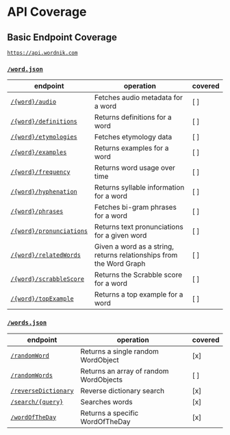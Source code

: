 # API Coverage

## Basic Endpoint Coverage

[`https://api.wordnik.com`](https://developer.wordnik.com/docs)

### [`/word.json`](https://developer.wordnik.com/docs#/word)

| endpoint | operation | covered |
| --- | --- | --- |
| [`/{word}/audio`](https://developer.wordnik.com/docs#!/word/getAudio) | Fetches audio metadata for a word | [ ] |
| [`/{word}/definitions`](https://developer.wordnik.com/docs#!/word/getDefinitions) | Returns definitions for a word | [ ] |
| [`/{word}/etymologies`](https://developer.wordnik.com/docs#!/word/getEtymologies) | Fetches etymology data | [ ] |
| [`/{word}/examples`](https://developer.wordnik.com/docs#!/word/getExamples) | Returns examples for a word | [ ] |
| [`/{word}/frequency`](https://developer.wordnik.com/docs#!/word/getWordFrequency) | Returns word usage over time | [ ] |
| [`/{word}/hyphenation`](https://developer.wordnik.com/docs#!/word/getHyphenation) | Returns syllable information for a word | [ ] |
| [`/{word}/phrases`](https://developer.wordnik.com/docs#!/word/getPhrases) | Fetches bi-gram phrases for a word | [ ] |
| [`/{word}/pronunciations`](https://developer.wordnik.com/docs#!/word/getTextPronunciations) | Returns text pronunciations for a given word | [ ] |
| [`/{word}/relatedWords`](https://developer.wordnik.com/docs#!/word/getRelatedWords) | Given a word as a string, returns relationships from the Word Graph | [ ] |
| [`/{word}/scrabbleScore`](https://developer.wordnik.com/docs#!/word/getScrabbleScore) | Returns the Scrabble score for a word | [ ] |
| [`/{word}/topExample`](https://developer.wordnik.com/docs#!/word/getTopExample) | Returns a top example for a word | [ ] |

### [`/words.json`](https://developer.wordnik.com/docs#/words)

| endpoint | operation | covered |
| --- | --- | --- |
| [`/randomWord`](https://developer.wordnik.com/docs#!/words/getRandomWord) | Returns a single random WordObject | [x] |
| [`/randomWords`](https://developer.wordnik.com/docs#!/words/getRandomWords) | Returns an array of random WordObjects | [ ] |
| [`/reverseDictionary`](https://developer.wordnik.com/docs#!/words/reverseDictionary) | Reverse dictionary search | [x] |
| [`/search/{query}`](https://developer.wordnik.com/docs#!/words/searchWords) | Searches words | [x] |
| [`/wordOfTheDay`](https://developer.wordnik.com/docs#!/words/getWordOfTheDay) | Returns a specific WordOfTheDay | [x] |
